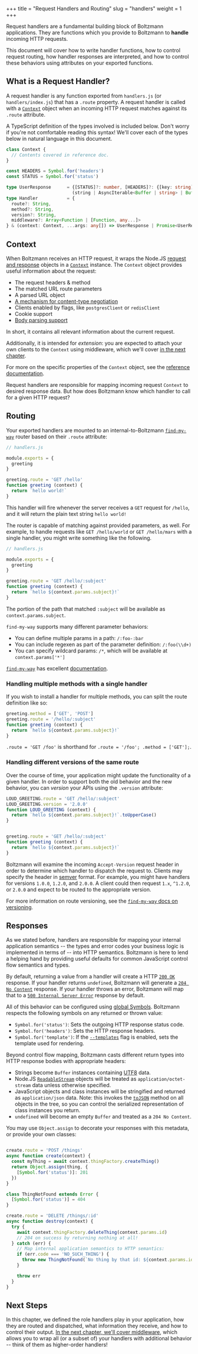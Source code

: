 +++
title = "Request Handlers and Routing"
slug = "handlers"
weight = 1
+++

Request handlers are a fundamental building block of Boltzmann applications.
They are functions which you provide to Boltzmann to **handle** incoming HTTP
requests.

This document will cover how to write handler functions, how to control request
routing, how handler responses are interpreted, and how to control these
behaviors using attributes on your exported functions.

<!-- more -->

## What is a Request Handler?

A request handler is any function exported from `handlers.js` (or
`handlers/index.js`) that has a `.route` property. A request handler is
called with a [`Context`] object when an incoming HTTP request matches against
its `.route` attribute.

A TypeScript definition of the types involved is included below. Don't worry if
you're not comfortable reading this syntax! We'll cover each of the types below
in natural language in this document.

```typescript
class Context {
  // Contents covered in reference doc.
}

const HEADERS = Symbol.for('headers')
const STATUS = Symbol.for('status')

type UserResponse      = {[STATUS]?: number, [HEADERS]?: {[key: string]: string}} & 
                         (string | AsyncIterable<Buffer | string> | Buffer | Object);
type Handler           = {
  route?: String,
  method?: String,
  version?: String,
  middleware?: Array<Function | [Function, any...]>
} & (context: Context, ...args: any[]) => UserResponse | Promise<UserResponse>;
```

## Context

When Boltzmann receives an HTTP request, it wraps the Node.JS [request and response]
objects in a [`Context`] instance. The `Context` object provides useful information about
the request:

- The request headers & method
- The matched URL route parameters
- A parsed URL object
- [A mechanism for content-type negotiation]
- Clients enabled by flags, like `postgresClient` or `redisClient`
- Cookie support
- [Body parsing support]

In short, it contains all relevant information about the current request.

Additionally, it is intended for _extension_: you are expected to attach your own
clients to the `Context` using middleware, which we'll cover [in the next chapter].

For more on the specific properties of the `Context` object, see the [reference
documentation].

Request handlers are responsible for mapping incoming request `Context` to desired
response data. But how does Boltzmann know which handler to call for a given HTTP
request?

## Routing

Your exported handlers are mounted to an internal-to-Boltzmann [`find-my-way`]
router based on their `.route` attribute:

```javascript
// handlers.js

module.exports = {
  greeting
}

greeting.route = 'GET /hello'
function greeting (context) {
  return `hello world!`
}
```

This handler will fire whenever the server receives a `GET` request for `/hello`, and
it will return the plain text string `hello world!`

The router is capable of matching against provided parameters, as well. For
example, to handle requests like `GET /hello/world` or `GET /hello/mars` with a
single handler, you might write something like the following.

```javascript
// handlers.js

module.exports = {
  greeting
}

greeting.route = 'GET /hello/:subject'
function greeting (context) {
  return `hello ${context.params.subject}!`
}
```

The portion of the path that matched `:subject` will be available as
`context.params.subject`.

`find-my-way` supports many different parameter behaviors:

- You can define multiple params in a path: `/:foo-:bar`
- You can include regexen as part of the parameter definition: `/:foo(\\d+)`
- You can specify wildcard params: `/*`, which will be available at `context.params['*']`

[`find-my-way`] has excellent [documentation][ref-fmw].

### Handling multiple methods with a single handler

If you wish to install a handler for multiple methods, you can split the route
definition like so:

```javascript
greeting.method = ['GET', 'POST']
greeting.route = '/hello/:subject'
function greeting (context) {
  return `hello ${context.params.subject}!`
}
```

`.route = 'GET /foo'` is shorthand for `.route = '/foo'; .method = ['GET'];`.

### Handling different versions of the same route

Over the course of time, your application might update the functionality of a given
handler. In order to support both the old behavior and the new behavior, you can
_version_ your APIs using the `.version` attribute:

```javascript
LOUD_GREETING.route = 'GET /hello/:subject'
LOUD_GREETING.version = '2.0.0'
function LOUD_GREETING (context) {
  return `hello ${context.params.subject}!`.toUpperCase()
}


greeting.route = 'GET /hello/:subject'
function greeting (context) {
  return `hello ${context.params.subject}!`
}
```

Boltzmann will examine the incoming `Accept-Version` request header in order to
determine which handler to dispatch the request to. Clients may specify the header in
[semver] format. For example, you might have handlers for versions `1.0.0`, `1.2.0`, and
`2.0.0`. A client could then request `1.x`, `^1.2.0`, or `2.0.0` and expect to be routed
to the appropriate version.

For more information on route versioning, see the [`find-my-way` docs on versioning][ref-fmw-ver].

## Responses

As we stated before, handlers are responsible for mapping your internal application semantics --
the types and error codes your business logic is implemented in terms of -- into HTTP semantics.
Boltzmann is here to lend a helping hand by providing useful defaults for common JavaScript
control flow semantics and types.

By default, returning a value from a handler will create a HTTP [`200 OK`]
response. If your handler returns `undefined`, Boltzmann will generate a [`204
No Content`] response. If your handler throws an error, Boltzmann will map that
to a [`500 Internal Server Error`] response by default.

All of this behavior can be configured using [global Symbols]. Boltzmann respects the following
symbols on any returned or thrown value:

- `Symbol.for('status')`: Sets the outgoing HTTP response status code.
- `Symbol.for('headers')`: Sets the HTTP response headers.
- `Symbol.for('template')`: If the [`--templates`] flag is enabled, sets the template used for rendering.

Beyond control flow mapping, Boltzmann casts different return types into HTTP
response bodies with appropriate headers:

- Strings become `Buffer` instances containing [UTF8] data.
- Node.JS [`ReadableStream`] objects will be treated as `application/octet-stream` data unless
  otherwise specified.
- JavaScript objects and class instances will be stringified and returned as `application/json` data.
  Note: this invokes the [`toJSON`] method on all objects in the tree, so you can control the serialized
  representation of class instances you return.
- `undefined` will become an empty `Buffer` and treated as a `204 No Content`.

You may use `Object.assign` to decorate your responses with this metadata, or provide your own classes:

```javascript

create.route = 'POST /things'
async function create(context) {
  const myThing = await context.thingFactory.createThing()
  return Object.assign(thing, {
    [Symbol.for('status')]: 201
  })
}

class ThingNotFound extends Error {
  [Symbol.for('status')] = 404
}

create.route = 'DELETE /things/:id'
async function destroy(context) {
  try {
    await context.thingFactory.deleteThing(context.params.id)
    // 204 on success by returning nothing at all!
  } catch (err) {
    // Map internal application semantics to HTTP semantics:
    if (err.code === 'NO_SUCH_THING') {
      throw new ThingNotFound(`No thing by that id: ${context.params.id}`) 
    }

    throw err
  }
}
```

## Next Steps

In this chapter, we defined the role handlers play in your application, how they are
routed and dispatched, what information they receive, and how to control their output.
[In the next chapter, we'll cover middleware], which allows you to wrap all (or a subset of)
your handlers with additional behavior -- think of them as higher-order handlers!

[request and response]: https://nodejs.org/api/http.html#http_event_request
[reference documentation]: @/reference/_index.md
[`Context`]: @/reference/context.md
[`200 OK`]: https://httpstatuses.com/200
[`204 No Content`]: https://httpstatuses.com/204
[`500 Internal Server Error`]: https://httpstatuses.com/500
[`--templates`]: @/reference/cli.md
[`ReadableStream`]: https://nodejs.org/api/stream.html#stream_class_stream_readable
[A mechanism for content-type negotiation]: https://www.npmjs.com/package/accepts
[global Symbols]: https://developer.mozilla.org/en-US/docs/Web/JavaScript/Reference/Global_Objects/Symbol/for
[`find-my-way`]: https://github.com/delvedor/find-my-way
[`toJSON`]: https://developer.mozilla.org/en-US/docs/Web/JavaScript/Reference/Global_Objects/JSON/stringify#Description
[body parsing support]: @/concepts/04-accepting-input.md
[in the next chapter]: @/concepts/02-middleware.md
[In the next chapter, we'll cover middleware]: @/concepts/02-middleware.md
[ref-fmw]: https://github.com/delvedor/find-my-way#supported-path-formats
[ref-fmw-ver]: https://github.com/delvedor/find-my-way#semver
[semver]: https://semver.org/
[UTF8]: https://simple.wikipedia.org/wiki/UTF-8
[`--templates`]: @/reference/cli.md#templates
